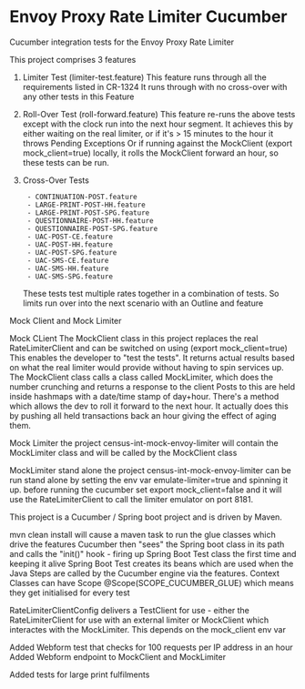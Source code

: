 # Envoy Proxy Rate Limiter Cucumber
Cucumber integration tests for the Envoy Proxy Rate Limiter


This project comprises 3 features

1.  Limiter Test (limiter-test.feature)
    This feature runs through all the requirements listed in CR-1324
    It runs through with no cross-over with any other tests in this Feature
    
1.  Roll-Over Test (roll-forward.feature)
    This feature re-runs the above tests except with the clock run into the next hour segment.
    It achieves this by either waiting on the real limiter, or if it's > 15 minutes to the hour it throws Pending Exceptions
    Or if running against the MockClient (export mock_client=true) locally, it rolls the MockClient forward an hour, so these tests can be run.

3. Cross-Over Tests 
        
        - CONTINUATION-POST.feature
        - LARGE-PRINT-POST-HH.feature
        - LARGE-PRINT-POST-SPG.feature
        - QUESTIONNAIRE-POST-HH.feature
        - QUESTIONNAIRE-POST-SPG.feature
        - UAC-POST-CE.feature
        - UAC-POST-HH.feature
        - UAC-POST-SPG.feature
        - UAC-SMS-CE.feature
        - UAC-SMS-HH.feature
        - UAC-SMS-SPG.feature
        
    These tests test multiple rates together in a combination of tests. So limits run over into the next scenario with an Outline and feature
    
Mock Client and Mock Limiter

   Mock CLient
    The MockClient class in this project replaces the real RateLimiterClient and can be switched on using (export mock_client=true) 
    This enables the developer to "test the tests". It returns actual results based on what the real limiter would provide without having to spin services up.
    The MockClient class calls a class called MockLimiter, which does the number crunching and returns a response to the client 
    Posts to this are held inside hashmaps with a date/time stamp of day+hour. There's a method which allows the dev to roll it forward to the next hour.
    It actually does this by pushing all held transactions back an hour giving the effect of aging them. 
    
  Mock Limiter
    the project census-int-mock-envoy-limiter will contain the MockLimiter class and will be called by the MockClient class
    
  MockLimiter stand alone
    the project census-int-mock-envoy-limiter can be run stand alone by setting the env var emulate-limiter=true and spinning it up.
    before running the cucumber set export mock_client=false and it will use the RateLimiterClient to call the limiter emulator on port 8181. 
    
This project is a Cucumber / Spring boot project and is driven by Maven. 

mvn clean install will cause a maven task to run the glue classes which drive the features
    Cucumber then "sees" the Spring boot class in its path and calls the "init()" hook - firing up Spring Boot Test class the first time and keeping it alive
    Spring Boot Test creates its beans which are used when the Java Steps are called by the Cucumber engine via the features.
    Context Classes can have Scope @Scope(SCOPE_CUCUMBER_GLUE) which means they get initialised for every test

   RateLimiterClientConfig delivers a TestClient for use - either the RateLimiterClient for use with an external limiter or MockClient which interactes 
   with the MockLimiter. This depends on the mock_client env var 
   
Added Webform test that checks for 100 requests per IP address in an hour
Added Webform endpoint to MockClient and MockLimiter   

Added tests for large print fulfilments

     


